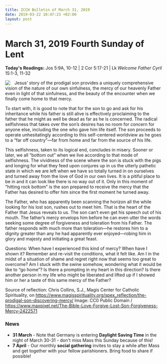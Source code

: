 ```yaml
---
title: ICCH Bulletin of March 31, 2019
date: 2019-03-22 10:47:23 +02:00
layout: post
---
```


# March 31, 2019 Fourth Sunday of Lent
<span style="float: right"><em>Welcome Father Cyril</em></span>
**Today's Readings:** Jos 5:9A, 10-12 | 2 Cor 5:17-21 | Lk 15:1-3, 11-32


<img style="float: left; margin-right: 1em;" src="https://www.maxpixel.net/static/photo/1x/The-Bible-Love-Forgive-Lost-Son-Forgiveness-Mercy-2422571.jpg">

Jesus’ story of the prodigal son provides a uniquely comprehensive vision of the nature of our own sinfulness, the mercy of our heavenly Father even in light of that sinfulness, and the beauty of the encounter when we finally come home to that mercy.

To start with, it is good to note that for the son to go and ask for his inheritance while his father is still alive is effectively proclaiming to the father that he might as well be dead as far as he is concerned. The radical selfishness that takes over the son’s desires has no room for concern for anyone else, including the one who gave him life itself. The son proceeds to operate unhesitatingly according to this self-centered worldview as he goes to a “far off country”—far from home and far from the source of his life.

This selfishness, taken to its logical end, concludes in misery. Sooner or later, we all “bottom out” when we live according to that mode of selfishness. The vividness of the scene where the son is stuck with the pigs and longing for what they feed upon conjures up in us the utterly pathetic state in which we are left when we have so totally turned in on ourselves and turned away from the love of God in our own lives. It is a pitiful place to be in and it can look like there is no way out of it. Only in this moment of “hitting rock bottom” is the son prepared to receive the mercy that the Father has desired to offer him since the first moment he turned away.

The Father, who has apparently been scanning the horizon all the while looking for his lost son, rushes out to meet him. That is the heart of the Father that Jesus reveals to us. The son can’t even get his speech out of his mouth. The father’s mercy envelops him before he can even utter the words seeking some degree of forgiveness and toleration from his Father. The father responds with much more than toleration—he restores him to a dignity greater than any he had apparently ever enjoyed—robing him in glory and majesty and initiating a great feast.

Questions: When have I experienced this kind of mercy? When have I shown it? Remember and re-visit the conditions, what it felt like. Am I in the midst of a situation of shame and regret right now that seems too great to overcome? Am I stuck with the swine somehow, wondering what it would be like to “go home”? Is there a prompting in my heart in this direction? Is there another person in my life who might be liberated and lifted up if I showed him or her a taste of this same mercy of the Father?

Source of reflection: Chris Collins, S.J., Magis Center for Catholic Spirituality, on https://www.magisspirituality.org/spex_reflection/the-prodigal-son-discovering-mercy/
Image: CC0 Public Domain / https://www.maxpixel.net/The-Bible-Love-Forgive-Lost-Son-Forgiveness-Mercy-2422571

### News 

* **31 March** - Note that Germany is entering **Daylight Saving Time** in the night of March 30-31 - don't miss Mass this Sunday because of this!
* **7 April** - Our monthly **social gathering** invites to stay a while after Mass and get together with your fellow parishioners. Bring food to share if possible!

